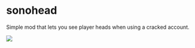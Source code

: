 # sonohead
Simple mod that lets you see player heads when using a cracked account.

![](https://i.ibb.co/2FCxmyD/ok.png)
